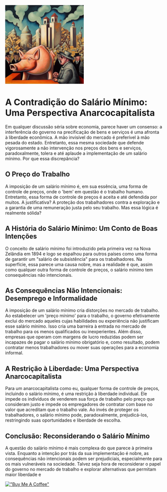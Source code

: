 

<img src="./imgs/14--[Artigo]--Liberdade_e_Inovacao__Como_a_Humanidade_Adquiriu_a_Capacidade_de_Desestatização_do_Dinheiro.png" height="50%" width="50%" alt="Unform" />


# A Contradição do Salário Mínimo: Uma Perspectiva Anarcocapitalista
Em qualquer discussão séria sobre economia, parece haver um consenso: a interferência do governo na precificação de bens e serviços é uma afronta à liberdade econômica. A mão invisível do mercado é preferível à mão pesada do estado. Entretanto, essa mesma sociedade que defende vigorosamente a não intervenção nos preços dos bens e serviços, paradoxalmente, tolera e até aplaude a implementação de um salário mínimo. Por que essa discrepância?

## O Preço do Trabalho
A imposição de um salário mínimo é, em sua essência, uma forma de controle de preços, onde o 'bem' em questão é o trabalho humano. Entretanto, essa forma de controle de preços é aceita e até defendida por muitos. A justificativa? A proteção dos trabalhadores contra a exploração e a garantia de uma remuneração justa pelo seu trabalho. Mas essa lógica é realmente sólida?

## A História do Salário Mínimo: Um Conto de Boas Intenções
O conceito de salário mínimo foi introduzido pela primeira vez na Nova Zelândia em 1894 e logo se espalhou para outros países como uma forma de garantir um "salário de subsistência" para os trabalhadores. Na superfície, essa parece uma causa nobre, mas a realidade é que, assim como qualquer outra forma de controle de preços, o salário mínimo tem consequências não intencionais.

## As Consequências Não Intencionais: Desemprego e Informalidade
A imposição de um salário mínimo cria distorções no mercado de trabalho. Ao estabelecer um 'preço mínimo' para o trabalho, o governo efetivamente exclui do mercado aqueles cujas habilidades ou experiência não justificam esse salário mínimo. Isso cria uma barreira à entrada no mercado de trabalho para os menos qualificados ou inexperientes. Além disso, empresas que operam com margens de lucro reduzidas podem ser incapazes de pagar o salário mínimo obrigatório e, como resultado, podem contratar menos trabalhadores ou mover suas operações para a economia informal.

## A Restrição à Liberdade: Uma Perspectiva Anarcocapitalista
Para um anarcocapitalista como eu, qualquer forma de controle de preços, incluindo o salário mínimo, é uma restrição à liberdade individual. Ele impede os indivíduos de venderem sua força de trabalho pelo preço que consideram justo e impede os empregadores de contratar com base no valor que acreditam que o trabalho vale. Ao invés de proteger os trabalhadores, o salário mínimo pode, paradoxalmente, prejudicá-los, restringindo suas oportunidades e liberdade de escolha.

## Conclusão: Reconsiderando o Salário Mínimo
A questão do salário mínimo é mais complexa do que parece à primeira vista. Enquanto a intenção por trás da sua implementação é nobre, as consequências não intencionais podem ser prejudiciais, especialmente para os mais vulneráveis na sociedade. Talvez seja hora de reconsiderar o papel do governo no mercado de trabalho e explorar alternativas que permitam maior liberdade e

[!["Buy Me A Coffee"](https://user-images.githubusercontent.com/1376749/120938564-50c59780-c6e1-11eb-814f-22a0399623c5.png)](https://www.buymeacoffee.com/govinda777)